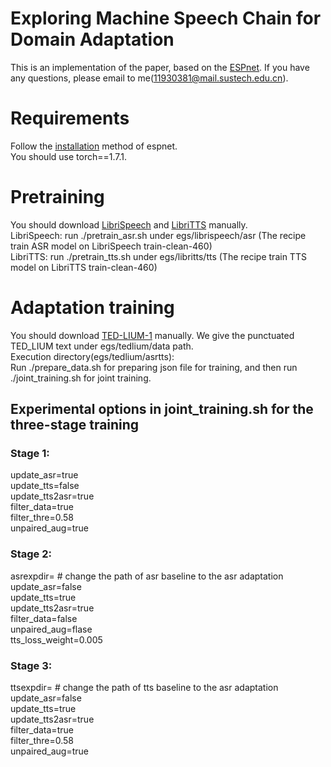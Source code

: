 # Exploring Machine Speech Chain for Domain Adaptation
This is an implementation of the paper, based on the [ESPnet](https://github.com/espnet/espnet). 
If you have any questions, please email to me(11930381@mail.sustech.edu.cn).
# Requirements
Follow the [installation](https://espnet.github.io/espnet/installation.html) method of espnet.  
You should use torch==1.7.1.
# Pretraining
You should download [LibriSpeech](http://www.openslr.org/12/) and [LibriTTS](http://www.openslr.org/60/) manually.  
LibriSpeech: run ./pretrain_asr.sh under egs/librispeech/asr (The recipe train ASR model on LibriSpeech train-clean-460)  
LibriTTS: run ./pretrain_tts.sh under egs/libritts/tts (The recipe train TTS model on LibriTTS train-clean-460)
# Adaptation training
You should download [TED-LIUM-1](http://www.openslr.org/7/) manually.
We give the punctuated TED_LIUM  text under egs/tedlium/data path.  
Execution directory(egs/tedlium/asrtts):  
Run ./prepare_data.sh for preparing json file for training, and then run ./joint_training.sh for joint training.
## Experimental options in joint_training.sh for the three-stage training
### Stage 1:
update_asr=true  
update_tts=false  
update_tts2asr=true  
filter_data=true  
filter_thre=0.58   
unpaired_aug=true   

### Stage 2:
asrexpdir=    # change the path of asr baseline to the asr adaptation  
update_asr=false  
update_tts=true  
update_tts2asr=true  
filter_data=false  
unpaired_aug=flase  
tts_loss_weight=0.005  

### Stage 3:
ttsexpdir=  # change the path of tts baseline to the asr adaptation  
update_asr=false  
update_tts=true  
update_tts2asr=true  
filter_data=true  
filter_thre=0.58   
unpaired_aug=true   


